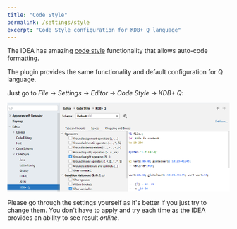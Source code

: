 ```yaml
---
title: "Code Style"
permalink: /settings/style
excerpt: "Code Style configuration for KDB+ Q language"
---
```


The IDEA has amazing [code style](https://www.jetbrains.com/help/idea/code-style.html) functionality that allows
auto-code formatting.

The plugin provides the same functionality and default configuration for Q language.

Just go to _File -> Settings -> Editor -> Code Style -> KDB+ Q_:

![styleOverview](/assets/images/settings/style/styleOverview.png)

Please go through the settings yourself as it's better if you just try to change them. You don't have to apply and try
each time as the IDEA provides an ability to see result _online_. 